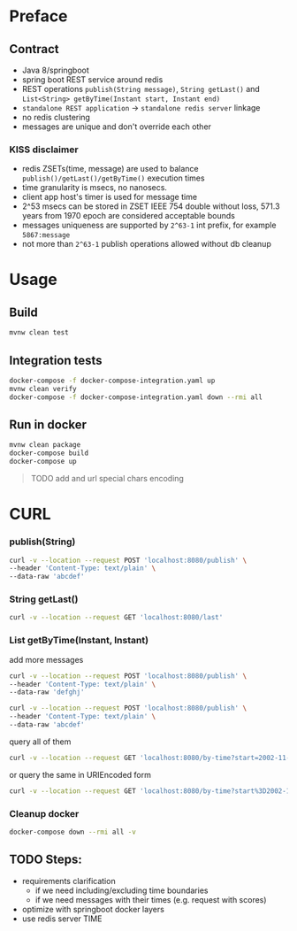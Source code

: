 # Preface

## Contract

- Java 8/springboot
- spring boot REST service around redis
- REST operations `publish(String message)`, `String getLast()` and `List<String> getByTime(Instant start, Instant end)`
- `standalone REST application` -> `standalone redis server` linkage
- no redis clustering
- messages are unique and don't override each other

### KISS disclaimer  
- redis ZSETs(time, message) are used to balance `publish()/getLast()/getByTime()` execution times
- time granularity is msecs, no nanosecs.
- client app host's timer is used for message time
- 2^53 msecs can be stored in ZSET IEEE 754 double without loss, 
  571.3 years from 1970 epoch are considered acceptable bounds
- messages uniqueness are supported by `2^63-1` int prefix, for example `5867:message`
- not more than `2^63-1` publish operations allowed without db cleanup

# Usage

## Build
```bash
mvnw clean test 
```

## Integration tests

```bash
docker-compose -f docker-compose-integration.yaml up
mvnw clean verify
docker-compose -f docker-compose-integration.yaml down --rmi all
```

## Run in docker
```bash
mvnw clean package
docker-compose build
docker-compose up
```
> TODO add and url special chars encoding

# CURL

### publish(String)
```bash
curl -v --location --request POST 'localhost:8080/publish' \
--header 'Content-Type: text/plain' \
--data-raw 'abcdef'
```

### String getLast()
```bash
curl -v --location --request GET 'localhost:8080/last'
````

### List<String> getByTime(Instant, Instant)

add more messages
```bash
curl -v --location --request POST 'localhost:8080/publish' \
--header 'Content-Type: text/plain' \
--data-raw 'defghj'

curl -v --location --request POST 'localhost:8080/publish' \
--header 'Content-Type: text/plain' \
--data-raw 'abcdef'
```
query all of them
```bash
curl -v --location --request GET 'localhost:8080/by-time?start=2002-11-29T18:35:24.003Z&end=2032-11-30T18:35:24.003Z'
```
or query the same in URIEncoded form
```bash
curl -v --location --request GET 'localhost:8080/by-time?start%3D2002-11-29T18%3A35%3A24.003Z%26end%3D2032-11-30T18%3A35%3A24.003Z'
```

### Cleanup docker
```bash
docker-compose down --rmi all -v
```

## TODO Steps:

- requirements clarification
  - if we need including/excluding time boundaries
  - if we need messages with their times (e.g. request with scores)
- optimize with springboot docker layers
- use redis server TIME
